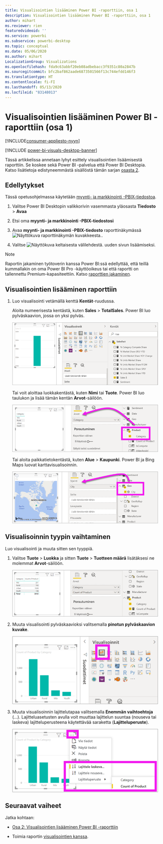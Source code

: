 ```yaml
---
title: Visualisointien lisääminen Power BI -raporttiin, osa 1
description: Visualisointien lisääminen Power BI -raporttiin, osa 1
author: mihart
ms.reviewer: rien
featuredvideoid: ''
ms.service: powerbi
ms.subservice: powerbi-desktop
ms.topic: conceptual
ms.date: 05/06/2020
ms.author: mihart
LocalizationGroup: Visualizations
ms.openlocfilehash: fda9c63abbf20eb08adbebacc3f9351c80a2847b
ms.sourcegitcommit: bfc2baf862aade6873501566f13c744efdd146f3
ms.translationtype: HT
ms.contentlocale: fi-FI
ms.lasthandoff: 05/13/2020
ms.locfileid: "83148013"
---
```

# <a name="add-visuals-to-a-power-bi-report-part-1"></a>Visualisointien lisääminen Power BI -raporttiin (osa 1)

[!INCLUDE[consumer-appliesto-nyyn](../includes/consumer-appliesto-nyyn.md)]    

[!INCLUDE [power-bi-visuals-desktop-banner](../includes/power-bi-visuals-desktop-banner.md)]

Tässä artikkelissa annetaan lyhyt esittely visualisointien lisäämisestä raporttiin. Se koskee sekä Power BI -palvelua että Power BI Desktopia. Katso lisätietoja edistyneemmästä sisällöstä tämän sarjan [osasta 2](power-bi-report-add-visualizations-ii.md).

## <a name="prerequisites"></a>Edellytykset

Tässä opetusohjelmassa käytetään [myynti- ja markkinointi -PBIX-tiedostoa](https://download.microsoft.com/download/9/7/6/9767913A-29DB-40CF-8944-9AC2BC940C53/Sales%20and%20Marketing%20Sample%20PBIX.pbix).

1. Valitse Power BI Desktopin valikkorivin vasemmasta yläosasta **Tiedosto** > **Avaa**
   
2. Etsi oma **myynti- ja markkinointi -PBIX-tiedostosi**

1. Avaa **myynti- ja markkinointi -PBIX-tiedosto** raporttinäkymässä ![Näyttökuva raporttinäkymän kuvakkeesta.](media/power-bi-visualization-kpi/power-bi-report-view.png).

1. Valitse ![Näyttökuva keltaisesta välilehdestä.](media/power-bi-visualization-kpi/power-bi-yellow-tab.png) uuden sivun lisäämiseksi.

> [!NOTE]
> Raportin jakaminen työtoverin kanssa Power BI:ssä edellyttää, että teillä kummallakin on oma Power BI Pro -käyttöoikeus tai että raportti on tallennettu Premium-kapasiteettiin. Katso [raporttien jakaminen](../collaborate-share/service-share-reports.md).

## <a name="add-visualizations-to-the-report"></a>Visualisointien lisääminen raporttiin

1. Luo visualisointi vetämällä kenttä **Kentät**-ruudussa.

    Aloita numeerisesta kentästä, kuten **Sales** > **TotalSales**. Power BI luo pylväskaavion, jossa on yksi pylväs.

    ![Näyttökuva pylväskaaviosta, jossa on yksi pylväs.](media/power-bi-report-add-visualizations-i/power-bi-column-chart.png)

    Tai voit aloittaa luokkakentästä, kuten **Nimi** tai **Tuote**. Power BI luo taulukon ja lisää tämän kentän **Arvot**-säilöön.

    ![Näyttökuva taulukosta, jossa on neljä luokkaa](media/power-bi-report-add-visualizations-i/power-bi-product.png)

    Tai aloita paikkatietokentästä, kuten **Alue** > **Kaupunki**. Power BI ja Bing Maps luovat karttavisualisoinnin.

    ![Näyttökuva karttavisualisoinnista.](media/power-bi-report-add-visualizations-i/power-bi-maps.png)

## <a name="change-the-type-of-visualization"></a>Visualisoinnin tyypin vaihtaminen

 Luo visualisointi ja muuta sitten sen tyyppiä. 
 
 1. Valitse **Tuote** > **Luokka** ja sitten **Tuote** > **Tuotteen määrä** lisätäksesi ne molemmat **Arvot**-säilöön.

    ![Näyttökuva Kentät-ruudusta, jossa on korostettu Arvot-säilö.](media/power-bi-report-add-visualizations-i/power-bi-create-visual.png)

1. Muuta visualisointi pylväskaavioksi valitsemalla **pinotun pylväskaavion kuvake**.

   ![Näyttökuva visualisointiruudusta, jossa on korostettu pinotun pylväskaavion kuvake.](media/power-bi-report-add-visualizations-i/power-bi-convert.png)

1. Muuta visualisoinnin lajittelutapaa valitsemalla **Enemmän vaihtoehtoja** (...).  Lajitteluasetusten avulla voit muuttaa lajittelun suuntaa (nouseva tai laskeva) lajitteluperusteena käytettävää saraketta (**Lajitteluperuste**).

   ![Näyttökuva Lisää toimintoja -valikosta.](media/power-bi-report-add-visualizations-i/power-bi-sort.png)
  
## <a name="next-steps"></a>Seuraavat vaiheet

 Jatka kohtaan:

* [Osa 2: Visualisointien lisääminen Power BI -raporttiin](power-bi-report-add-visualizations-ii.md)

* Toimia raportin [visualisointien kanssa](../consumer/end-user-reading-view.md).
